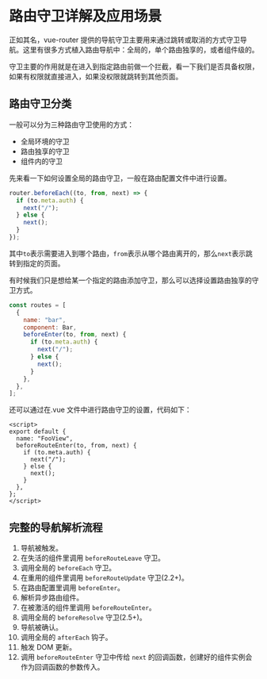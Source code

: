 # 路由守卫详解及应用场景

正如其名，vue-router 提供的导航守卫主要用来通过跳转或取消的方式守卫导航。这里有很多方式植入路由导航中：全局的，单个路由独享的，或者组件级的。

守卫主要的作用就是在进入到指定路由前做一个拦截，看一下我们是否具备权限，如果有权限就直接进入，如果没权限就跳转到其他页面。

## 路由守卫分类

一般可以分为三种路由守卫使用的方式：

- 全局环境的守卫
- 路由独享的守卫
- 组件内的守卫

先来看一下如何设置全局的路由守卫，一般在路由配置文件中进行设置。

```js
router.beforeEach((to, from, next) => {
  if (to.meta.auth) {
    next("/");
  } else {
    next();
  }
});
```

其中`to`表示需要进入到哪个路由，`from`表示从哪个路由离开的，那么`next`表示跳转到指定的页面。

有时候我们只是想给某一个指定的路由添加守卫，那么可以选择设置路由独享的守卫方式。

```js
const routes = [
  {
    name: "bar",
    component: Bar,
    beforeEnter(to, from, next) {
      if (to.meta.auth) {
        next("/");
      } else {
        next();
      }
    },
  },
];
```

还可以通过在.vue 文件中进行路由守卫的设置，代码如下：

```vue
<script>
export default {
  name: "FooView",
  beforeRouteEnter(to, from, next) {
    if (to.meta.auth) {
      next("/");
    } else {
      next();
    }
  },
};
</script>
```

## 完整的导航解析流程

1. 导航被触发。
2. 在失活的组件里调用 `beforeRouteLeave` 守卫。
3. 调用全局的 `beforeEach` 守卫。
4. 在重用的组件里调用 `beforeRouteUpdate` 守卫(2.2+)。
5. 在路由配置里调用 `beforeEnter`。
6. 解析异步路由组件。
7. 在被激活的组件里调用 `beforeRouteEnter`。
8. 调用全局的 `beforeResolve` 守卫(2.5+)。
9. 导航被确认。
10. 调用全局的 `afterEach` 钩子。
11. 触发 DOM 更新。
12. 调用 `beforeRouteEnter` 守卫中传给 `next` 的回调函数，创建好的组件实例会作为回调函数的参数传入。
